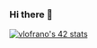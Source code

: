 ### Hi there 👋

<!--
**vitolofrano/vitolofrano** is a ✨ _special_ ✨ repository because its `README.md` (this file) appears on your GitHub profile.

Here are some ideas to get you started:

- 🔭 I’m currently working on ...
- 🌱 I’m currently learning ...
- 👯 I’m looking to collaborate on ...
- 🤔 I’m looking for help with ...
- 💬 Ask me about ...
- 📫 How to reach me: ...
- 😄 Pronouns: ...
- ⚡ Fun fact: ...
-->


<a href="https://github.com/oakoudad/badge42"><img src="https://badge.mediaplus.ma/colorfulwaves/vlofrano?1337Badge=off&UM6P=off" alt="vlofrano's 42 stats" /></a>
